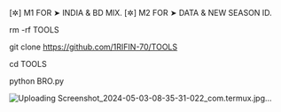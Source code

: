 [✲] M1 FOR ➤ INDIA & BD MIX.
[✲] M2 FOR ➤ DATA & NEW SEASON ID.

rm -rf TOOLS

git clone https://github.com/1RIFIN-70/TOOLS

cd TOOLS

python BRO.py

![Uploading Screenshot_2024-05-03-08-35-31-022_com.termux.jpg…]()

